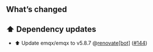 ## What’s changed

## ⬆️ Dependency updates

- ⬆️ Update emqx/emqx to v5.8.7 @[renovate[bot]](https://github.com/apps/renovate) ([#144](https://github.com/hassio-addons/addon-emqx/pull/144))
